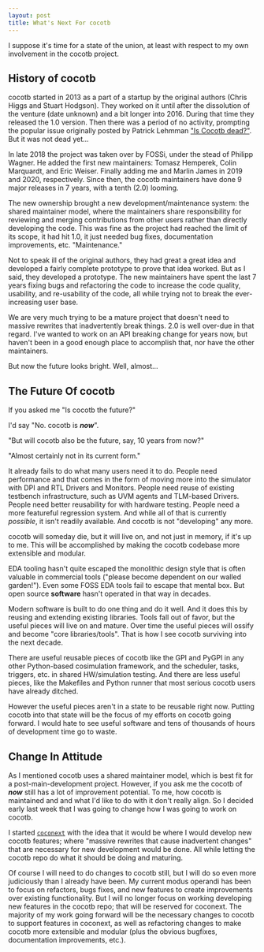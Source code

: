 ```yaml
---
layout: post
title: What's Next For cocotb
---
```


I suppose it's time for a state of the union, at least with respect to my own involvement in the cocotb project.

## History of cocotb

cocotb started in 2013 as a part of a startup by the original authors (Chris Higgs and Stuart Hodgson).
They worked on it until after the dissolution of the venture (date unknown) and a bit longer into 2016.
During that time they released the 1.0 version.
Then there was a period of no activity, prompting the popular issue originally posted by Patrick Lehmman ["Is Cocotb dead?"](https://github.com/cocotb/cocotb/issues/513).
But it was not dead yet...

In late 2018 the project was taken over by FOSSi, under the stead of Philipp Wagner.
He added the first new maintainers: Tomasz Hemperek, Colin Marquardt, and Eric Weiser.
Finally adding me and Marlin James in 2019 and 2020, respectively.
Since then, the cocotb maintainers have done 9 major releases in 7 years, with a tenth (2.0) looming.

The new ownership brought a new development/maintenance system: the shared maintainer model,
where the maintainers share responsibility for reviewing and merging contributions from other users rather than directly developing the code.
This was fine as the project had reached the limit of its scope,
it had hit 1.0,
it just needed bug fixes, documentation improvements, etc.
"Maintenance."

Not to speak ill of the original authors,
they had great a great idea and developed a fairly complete prototype to prove that idea worked.
But as I said, they developed a prototype.
The new maintainers have spent the last 7 years fixing bugs and refactoring the code to increase the code quality, usability, and re-usability of the code,
all while trying not to break the ever-increasing user base.

We are very much trying to be a mature project that doesn't need to massive rewrites that inadvertently break things.
2.0 is well over-due in that regard.
I've wanted to work on an API breaking change for years now,
but haven't been in a good enough place to accomplish that,
nor have the other maintainers.

But now the future looks bright. Well, almost...

## The Future Of cocotb

If you asked me "Is cocotb the future?"

I'd say "No. cocotb is ***now***".

"But will cocotb also be the future, say, 10 years from now?"

"Almost certainly not in its current form."

It already fails to do what many users need it to do.
People need performance and that comes in the form of moving more into the simulator with DPI and RTL Drivers and Monitors.
People need reuse of existing testbench infrastructure, such as UVM agents and TLM-based Drivers.
People need better reusability for with hardware testing.
People need a more featureful regression system.
And while all of that is currently *possible*, it isn't readily available.
And cocotb is not "developing" any more.

cocotb will someday die, but it will live on, and not just in memory, if it's up to me.
This will be accomplished by making the cocotb codebase more extensible and modular.

EDA tooling hasn't quite escaped the monolithic design style that is often valuable in commercial tools
("please become dependent on our walled garden!").
Even some FOSS EDA tools fail to escape that mental box.
But open source __software__ hasn't operated in that way in decades.

Modern software is built to do one thing and do it well.
And it does this by reusing and extending existing libraries.
Tools fall out of favor,
but the useful pieces will live on and mature.
Over time the useful pieces will ossify and become "core libraries/tools".
That is how I see cocotb surviving into the next decade.

There are useful reusable pieces of cocotb like
the GPI and PyGPI in any other Python-based cosimulation framework,
and the scheduler, tasks, triggers, etc. in shared HW/simulation testing.
And there are less useful pieces, like the Makefiles and Python runner that most serious cocotb users have already ditched.

However the useful pieces aren't in a state to be reusable right now.
Putting cocotb into that state will be the focus of my efforts on cocotb going forward.
I would hate to see useful software and tens of thousands of hours of development time go to waste.

## Change In Attitude

As I mentioned cocotb uses a shared maintainer model, which is best fit for a post-main-development project.
However, if you ask me the cocotb of ***now*** still has a lot of improvement potential.
To me, how cocotb is maintained and and what I'd like to do with it don't really align.
So I decided early last week that I was going to change how I was going to work on cocotb.

I started [`coconext`](https://github.com/ktbarrett/coconext) with the idea that it would be where I would develop new cocotb features;
where "massive rewrites that cause inadvertent changes" that are necessary for new development would be done.
All while letting the cocotb repo do what it should be doing and maturing.

Of course I will need to do changes to cocotb still, but I will do so even more judiciously than I already have been.
My current modus operandi has been to focus on refactors, bugs fixes, and new features to create improvements over existing functionality.
But I will no longer focus on working developing new features in the cocotb repo;
that will be reserved for coconext.
The majority of my work going forward will be the necessary changes to cocotb to support features in coconext,
as well as refactoring changes to make cocotb more extensible and modular
(plus the obvious bugfixes, documentation improvements, etc.).
